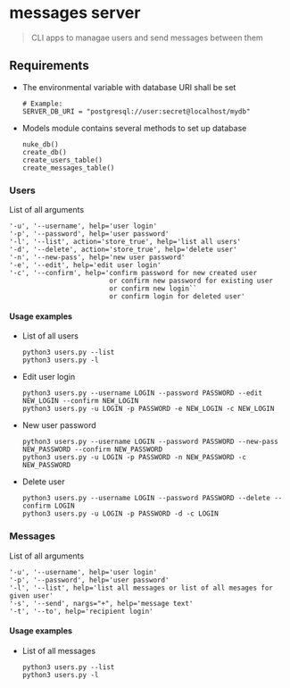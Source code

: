 # messages server
> CLI apps to managae users and send messages between them

## Requirements

* The environmental variable with database URI shall be set
    ```
    # Example: 
    SERVER_DB_URI = "postgresql://user:secret@localhost/mydb"
    ```

* Models module contains several methods to set up database
    ```
    nuke_db()
    create_db()
    create_users_table()
    create_messages_table()
    ```

### Users

List of all arguments
```
'-u', '--username', help='user login'
'-p', '--password', help='user password'
'-l', '--list', action='store_true', help='list all users'
'-d', '--delete', action='store_true', help='delete user'
'-n', '--new-pass', help='new user password'
'-e', '--edit', help='edit user login'
'-c', '--confirm', help='confirm password for new created user
                         or confirm new password for existing user
                         or confirm new login``
                         or confirm login for deleted user'
```

#### Usage examples

* List of all users
    ```             
    python3 users.py --list
    python3 users.py -l
    ```

* Edit user login
    ```
    python3 users.py --username LOGIN --password PASSWORD --edit NEW_LOGIN --confirm NEW_LOGIN
    python3 users.py -u LOGIN -p PASSWORD -e NEW_LOGIN -c NEW_LOGIN
    ```

* New user password
    ```
    python3 users.py --username LOGIN --password PASSWORD --new-pass NEW_PASSWORD --confirm NEW_PASSWORD
    python3 users.py -u LOGIN -p PASSWORD -n NEW_PASSWORD -c NEW_PASSWORD
    ```

* Delete user
    ```
    python3 users.py --username LOGIN --password PASSWORD --delete --confirm LOGIN
    python3 users.py -u LOGIN -p PASSWORD -d -c LOGIN
    ```


### Messages                                                                
                                                                         
List of all arguments                                                    
```                                                                      
'-u', '--username', help='user login'                                    
'-p', '--password', help='user password'                                 
'-l', '--list', help='list all messages or list of all mesages for given user'
'-s', '--send', nargs="+", help='message text'                                                                      
'-t', '--to', help='recipient login'
```                                                               

#### Usage examples                                                      
                                                                         
* List of all messages                                                     
    ```                                                                  
    python3 users.py --list                                              
    python3 users.py -l                                                  
    ```
